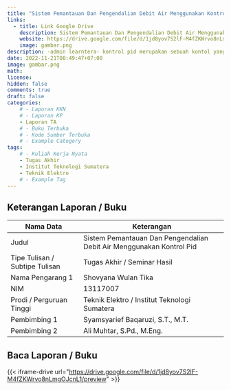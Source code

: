 ```yaml
---
title: "Sistem Pemantauan Dan Pengendalian Debit Air Menggunakan Kontrol Pid"
links:
  - title: Link Google Drive
    description: Sistem Pemantauan Dan Pengendalian Debit Air Menggunakan Kontrol Pid
    website: https://drive.google.com/file/d/1jd8yov7S2lF-M4fZKWrvo8nLmgOJcnL1?usp=share_link
    image: gambar.png
description: -admin learntera- kontrol pid merupakan sebuah kontol yang menggunakan feedback sebagai tolak ukur hidupnya aktuator. kontrol pid ini sering dijumpai di industri, dan alat rumahtangga. pada tugas akhir ini, kalian akan diberikan gambaran singkat tentang bagaimana penerapan kontrol pid bagi peralatan rumahtangga.
date: 2022-11-21T08:49:47+07:00
image: gambar.png
math: 
license: 
hidden: false
comments: true
draft: false
categories:
    # - Laporan KKN
    # - Laporan KP
    - Laporan TA
    # - Buku Terbuka
    # - Kode Sumber Terbuka
    # - Example Category
tags:
    # - Kuliah Kerja Nyata
    - Tugas Akhir
    - Institut Teknologi Sumatera
    - Teknik Elektro
    # - Example Tag
---
```


<!-- format penulisan rincian laporan (repo) -->
## Keterangan Laporan / Buku
| Nama Data                               | Keterangan                                  |
| --------------------------------------- | ------------------------------------------- |
| Judul                                   | Sistem Pemantauan Dan Pengendalian Debit Air Menggunakan Kontrol Pid |
| Tipe Tulisan / Subtipe Tulisan          | Tugas Akhir / Seminar Hasil |
| Nama Pengarang 1                        | Shovyana Wulan Tika|
| NIM                                     | 13117007 |
| Prodi / Perguruan Tinggi                | Teknik Elektro / Institut Teknologi Sumatera |
| Pembimbing 1                            | Syamsyarief Baqaruzi, S.T., M.T. |
| Pembimbing 2                            | Ali Muhtar, S.Pd., M.Eng. |

## Baca Laporan / Buku
{{< iframe-drive url="https://drive.google.com/file/d/1jd8yov7S2lF-M4fZKWrvo8nLmgOJcnL1/preview" >}}

<!-- {{< youtube oO5k-0QpxTk >}} -->
<!-- {{< pdf url="https://drive.google.com/file/d/1n9vA6F59hplkeXEkXU3c8O2Fttf88-sx/preview" fileName="nama file saya">}}
{{< iframe-drive url="https://drive.google.com/file/d/1n9vA6F59hplkeXEkXU3c8O2Fttf88-sx/preview" >}} -->